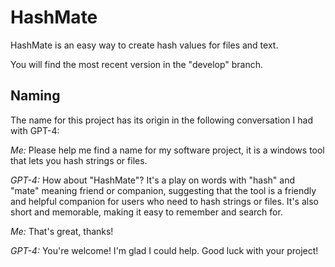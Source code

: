 # HashMate

HashMate is an easy way to create hash values for files and text. 

You will find the most recent version in the "develop" branch.

## Naming
The name for this project has its origin in the following conversation I had with GPT-4:

*Me:* Please help me find a name for my software project, it is a windows tool that lets you hash strings or files.

*GPT-4:* How about "HashMate"? It's a play on words with "hash" and "mate" meaning friend or companion, suggesting that the tool is a friendly and helpful companion for users who need to hash strings or files. It's also short and memorable, making it easy to remember and search for.

*Me:* That's great, thanks!

*GPT-4:* You're welcome! I'm glad I could help. Good luck with your project!